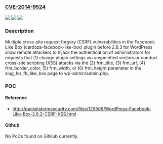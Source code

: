 ### [CVE-2014-9524](https://cve.mitre.org/cgi-bin/cvename.cgi?name=CVE-2014-9524)
![](https://img.shields.io/static/v1?label=Product&message=n%2Fa&color=blue)
![](https://img.shields.io/static/v1?label=Version&message=n%2Fa&color=blue)
![](https://img.shields.io/static/v1?label=Vulnerability&message=n%2Fa&color=brighgreen)

### Description

Multiple cross-site request forgery (CSRF) vulnerabilities in the Facebook Like Box (cardoza-facebook-like-box) plugin before 2.8.3 for WordPress allow remote attackers to hijack the authentication of administrators for requests that (1) change plugin settings via unspecified vectors or conduct cross-site scripting (XSS) attacks via the (2) frm_title, (3) frm_url, (4) frm_border_color, (5) frm_width, or (6) frm_height parameter in the slug_for_fb_like_box page to wp-admin/admin.php.

### POC

#### Reference
- http://packetstormsecurity.com/files/129506/WordPress-Facebook-Like-Box-2.8.2-CSRF-XSS.html

#### Github
No PoCs found on GitHub currently.

